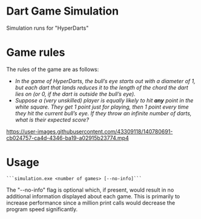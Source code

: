 # Dart Game Simulation
Simulation runs for "HyperDarts"

# Game rules
The rules of the game are as follows:
 - *In the game of HyperDarts, the bull’s eye starts out with a diameter of 1, but each dart that lands reduces it to the length of the chord the dart lies on (or 0, if the dart is outside the bull’s eye).*
 - *Suppose a (very unskilled) player is equally likely to hit **any** point in the white square. They get 1 point just for playing, then 1 point every time they hit the current bull’s eye. If they throw an infinite number of darts, what is their expected score?*

https://user-images.githubusercontent.com/43309118/140780691-cb024757-ca4d-4346-ba19-a02915b23774.mp4

# Usage
	```simulation.exe <number of games> [--no-info]```
  The "--no-info" flag is optional which, if present, would result in no additional information displayed about each game. This is primarily to increase performance since a million print calls would decrease the program speed significantly.

